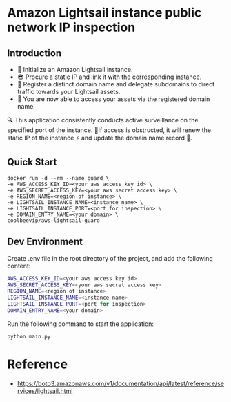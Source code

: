 # Amazon Lightsail instance public network IP inspection 

## Introduction

* 🚀 Initialize an Amazon Lightsail instance. 
* 😎 Procure a static IP and link it with the corresponding instance. 
* 🎯 Register a distinct domain name and delegate subdomains to direct traffic towards your Lightsail assets. 
* 🎉 You are now able to access your assets via the registered domain name.

🔍 This application consistently conducts active surveillance on the specified port of the instance. 🚫If access is obstructed, it will renew the static IP of the instance ⚡ and update the domain name record 🔄.

## Quick Start

```shell
docker run -d --rm --name guard \
-e AWS_ACCESS_KEY_ID=<your aws access key id> \
-e AWS_SECRET_ACCESS_KEY=<your aws secret access key> \
-e REGION_NAME=<region of instance> \
-e LIGHTSAIL_INSTANCE_NAME=<instance name> \
-e LIGHTSAIL_INSTANCE_PORT=<port for inspection> \
-e DOMAIN_ENTRY_NAME=<your domain> \
coolbeevip/aws-lightsail-guard
```

## Dev Environment

Create .env file in the root directory of the project, and add the following content:

```bash
AWS_ACCESS_KEY_ID=<your aws access key id>
AWS_SECRET_ACCESS_KEY=<your aws secret access key>
REGION_NAME=<region of instance>
LIGHTSAIL_INSTANCE_NAME=<instance name>
LIGHTSAIL_INSTANCE_PORT=<port for inspection>
DOMAIN_ENTRY_NAME=<your domain>
```

Run the following command to start the application:

```bash
python main.py
```

# Reference

* https://boto3.amazonaws.com/v1/documentation/api/latest/reference/services/lightsail.html